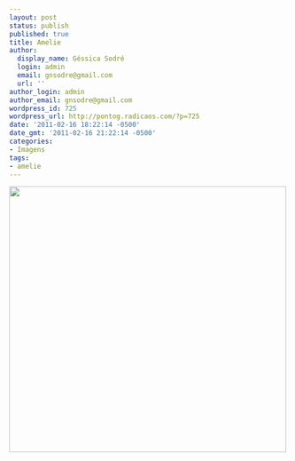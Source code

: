 ```yaml
---
layout: post
status: publish
published: true
title: Amelie
author:
  display_name: Géssica Sodré
  login: admin
  email: gnsodre@gmail.com
  url: ''
author_login: admin
author_email: gnsodre@gmail.com
wordpress_id: 725
wordpress_url: http://pontog.radicaos.com/?p=725
date: '2011-02-16 18:22:14 -0500'
date_gmt: '2011-02-16 21:22:14 -0500'
categories:
- Imagens
tags:
- amelie
---
```

<p><a title="Amelie" href="http://weheartit.com/entry/4983658" target="_blank"><img class="aligncenter size-full wp-image-726" title="Amelie" src="http://pontog.radicaos.com/wp-content/uploads/2011/02/tumblr_lar4tlz0iX1qbb4t7o1_500_large.jpg" alt="" width="500" height="479" /></a></p>
